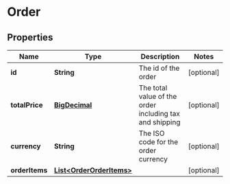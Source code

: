 # Order

## Properties
Name | Type | Description | Notes
------------ | ------------- | ------------- | -------------
**id** | **String** | The id of the order |  [optional]
**totalPrice** | [**BigDecimal**](BigDecimal.md) | The total value of the order including tax and shipping |  [optional]
**currency** | **String** | The ISO code for the order currency |  [optional]
**orderItems** | [**List&lt;OrderOrderItems&gt;**](OrderOrderItems.md) |  |  [optional]
